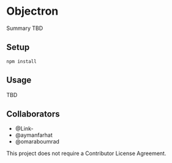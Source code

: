 # Objectron

Summary TBD

## Setup
```
npm install
```

## Usage

TBD

## Collaborators

- @Link-
- @aymanfarhat
- @omaraboumrad

This project does not require a Contributor License Agreement.
